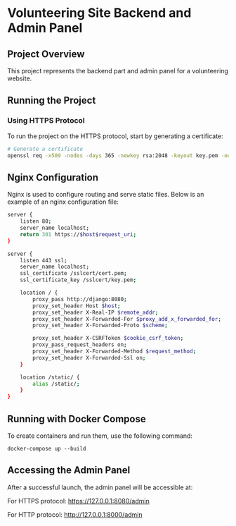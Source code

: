 # Volunteering Site Backend and Admin Panel

## Project Overview

This project represents the backend part and admin panel for a volunteering website.

## Running the Project

### Using HTTPS Protocol

To run the project on the HTTPS protocol, start by generating a certificate:

```bash
# Generate a certificate
openssl req -x509 -nodes -days 365 -newkey rsa:2048 -keyout key.pem -out cert.pem
```
## Nginx Configuration

Nginx is used to configure routing and serve static files. Below is an example of an nginx configuration file:

```bash
server {
    listen 80;
    server_name localhost;
    return 301 https://$host$request_uri;
}

server {
    listen 443 ssl;
    server_name localhost;
    ssl_certificate /sslcert/cert.pem;
    ssl_certificate_key /sslcert/key.pem;

    location / {
        proxy_pass http://django:8080;
        proxy_set_header Host $host;
        proxy_set_header X-Real-IP $remote_addr;
        proxy_set_header X-Forwarded-For $proxy_add_x_forwarded_for;
        proxy_set_header X-Forwarded-Proto $scheme;

        proxy_set_header X-CSRFToken $cookie_csrf_token;
        proxy_pass_request_headers on;
        proxy_set_header X-Forwarded-Method $request_method;
        proxy_set_header X-Forwarded-Ssl on;
    }

    location /static/ {
        alias /static/;
    }
}
```

## Running with Docker Compose
To create containers and run them, use the following command:
```commandline
docker-compose up --build
```

## Accessing the Admin Panel
After a successful launch, the admin panel will be accessible at:

For HTTPS protocol: https://127.0.0.1:8080/admin

For HTTP protocol: http://127.0.0.1:8000/admin
